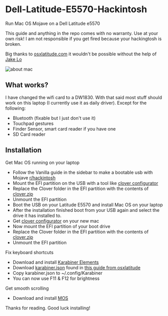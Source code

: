 # Dell-Latitude-E5570-Hackintosh

Run Mac OS Mojave on a Dell Latitude e5570

This guide and anything in the repo comes with no warranty. Use at your own
risk! I am not responsible if you get fired because your hackingtosh is broken.

Big thanks to [osxlatitude.com](https://osxlatitude.com) it wouldn't be
possible without the help of [Jake
Lo](https://osxlatitude.com/profile/1549-jake-lo/)

![about mac](https://i.boring.host/YVRGdu8.png)

## What works?

I have changed the wifi card to a DW1830. With that said most stuff should work on this laptop (I currently use it as daily driver). Except for the following:
- Bluetooth (fixable but I just don't use it)
- Touchpad gestures
- Finder Sensor, smart card reader if you have one
- SD Card reader

## Installation

Get Mac OS running on your laptop

- Follow the Vanilla guide in the sidebar to make a bootable usb with Mojave
  [r/hackintosh](https://reddit.com/r/hackingtosh)
- Mount the EFI partition on the USB with a tool like [clover configurator](https://mackie100projects.altervista.org/download-clover-configurator/)
- Replace the Clover folder in the EFI partition with the contents of [clover.zip](CLOVER.zip)
- Unmount the EFI partition
- Boot the USB on your Latitude E5570 and install Mac OS on your laptop
- After the installation finished boot from your USB again and select the drive
  it has installed to.
- Get [clover configurator](https://mackie100projects.altervista.org/download-clover-configurator/)
  on your new mac
- Now mount the EFI partition of your boot drive
- Replace the Clover folder in the EFI partition with the contents of [clover.zip](CLOVER.zip)
- Unmount the EFI partition

Fix keyboard shortcuts
- Download and install [Karabiner Elements](https://pqrs.org/osx/karabiner/)
- Download [karabiner.json](karabiner.json) found in [this guide from osxlatitude](https://osxlatitude.com/forums/topic/9179-dell-latitude-e7x70-clover-uefi-only/)
- Copy karabiner.json to ~/.config/Karabiner
- You can now use F11 & F12 for brightness

Get smooth scrolling
- Download and install [MOS](https://mos.caldis.me)

Thanks for reading. Good luck installing!
